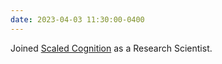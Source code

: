 ```yaml
---
date: 2023-04-03 11:30:00-0400
---
```


Joined [Scaled Cognition](https://scaledcognition.com/) as a Research Scientist.
